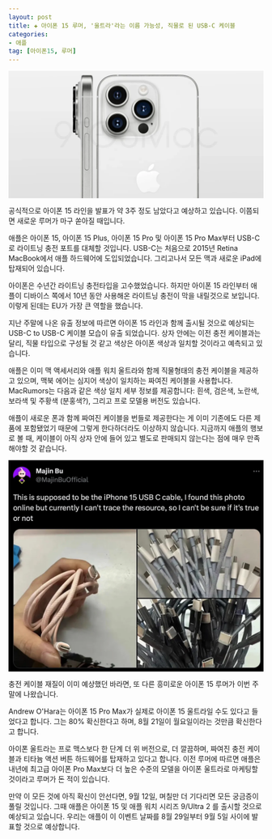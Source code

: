 ```yaml
---
layout: post  
title: ✚ 아이폰 15 루머, '울트라'라는 이름 가능성, 직물로 된 USB-C 케이블
categories:
- 애플
tag: [아이폰15, 루머]
---
```


<div class="markdown-image">
<img src="/assets/article_images/2023-08-21-iphone15-rumor/1.webp" alt="" align="middle"/> </div>

<p class="drop-korean">
공식적으로 아이폰 15 라인을 발표가 약 3주 정도 남았다고 예상하고 있습니다. 이쯤되면 새로운 루머가 마구 쏟아질 때입니다.
</p>

애플은 아이폰 15, 아이폰 15 Plus, 아이폰 15 Pro 및 아이폰 15 Pro Max부터 USB-C로 라이트닝 충전 포트를 대체할 것입니다. USB-C는 처음으로 2015년 Retina MacBook에서 애플 하드웨어에 도입되었습니다. 그리고나서 모든 맥과 새로운 iPad에 탑재되어 있습니다.

아이폰은 수년간 라이트닝 충전타입을 고수했었습니다. 하지만 아이폰 15 라인부터 애플이 디바이스 쪽에서 10년 동안 사용해온 라이트닝 충전이 막을 내릴것으로 보입니다. 이렇게 된데는 EU가 가장 큰 역할을 했습니다.

지난 주말에 나온 유출 정보에 따르면 아이폰 15 라인과 함께 출시될 것으로 예상되는 USB-C to USB-C 케이블 모습이 유출 되었습니다. 상자 안에는 이전 충전 케이블과는 달리, 직물 타입으로 구성될 것 같고 색상은 아이폰 색상과 일치할 것이라고 예측되고 있습니다. 

애플은 이미 맥 액세서리와 애플 워치 울트라와 함께 직물형태의 충전 케이블을 제공하고 있으며, 맥북 에어는 심지어 색상이 일치하는 짜여진 케이블을 사용합니다. MacRumors는 다음과 같은 색상 일치 세부 정보를 제공합니다: 흰색, 검은색, 노란색, 보라색 및 주황색 (분홍색?), 그리고 프로 모델용 버전도 있습니다.

애플이 새로운 폰과 함께 짜여진 케이블을 번들로 제공한다는 게 이미 기존에도 다른 제품에 포함됐었기 때문에 그렇게 한다하더라도 이상하지 않습니다. 지금까지 애플의 행보로 볼 때, 케이블이 아직 상자 안에 들어 있고 별도로 판매되지 않는다는 점에 매우 만족해야할 것 같습니다.

<div class="markdown-image">
<img src="/assets/article_images/2023-08-21-iphone15-rumor/2.webp" alt="" align="middle"/> </div>

충전 케이블 재질이 이미 예상했던 바라면, 또 다른 흥미로운 아이폰 15 루머가 이번 주말에 나왔습니다. 

Andrew O'Hara는 아이폰 15 Pro Max가 실제로 아이폰 15 울트라일 수도 있다고 들었다고 합니다. 그는 80% 확신한다고 하며, 8월 21일이 월요일이라는 것만큼 확신한다고 합니다.

아이폰 울트라는 프로 맥스보다 한 단계 더 위 버전으로, 더 깔끔하며, 짜여진 충전 케이블과 티타늄 액션 버튼 하드웨어를 탑재하고 있다고 합니다. 이전 루머에 따르면 애플은 내년에 최고급 아이폰 Pro Max보다 더 높은 수준의 모델을 아이폰 울트라로 마케팅할 것이라고 루머가 돈 적이 있습니다.

만약 이 모든 것에 아직 확신이 안선다면, 9월 12일, 며칠만 더 기다리면 모든 궁금증이 풀릴 것입니다. 그때 애플은 아이폰 15 및 애플 워치 시리즈 9/Ultra 2 를 출시할 것으로 예상되고 있습니다. 우리는 애플이 이 이벤트 날짜를 8월 29일부터 9월 5일 사이에 발표할 것으로 예상합니다.